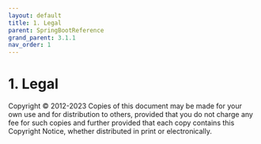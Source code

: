 ```yaml
---
layout: default
title: 1. Legal
parent: SpringBootReference
grand_parent: 3.1.1
nav_order: 1
---
```


# 1. Legal

Copyright © 2012-2023
Copies of this document may be made for your own use and for distribution to others, provided that you do not charge any fee for such copies and further provided that each copy contains this Copyright Notice, whether distributed in print or electronically.